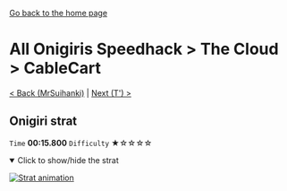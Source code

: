 [Go back to the home page](https://github.com/Doublevil/scbspeedrun)

# All Onigiris Speedhack > The Cloud > CableCart

[< Back (MrSuihanki)](https://github.com/Doublevil/scbspeedrun/blob/main/levels/arb_sh/C/MrSuihanki.md) | [Next (T') >](https://github.com/Doublevil/scbspeedrun/blob/main/levels/arb_sh/T/T'.md)

## Onigiri strat

`Time` **00:15.800** `Difficulty` ★☆☆☆☆
<details open>
  <summary>Click to show/hide the strat</summary>

  [![Strat animation](https://github.com/Doublevil/scbspeedrun/blob/main/media/levels/C/CableCart_Onigiri.webp)](https://github.com/Doublevil/scbspeedrun/blob/main/media/levels/C/CableCart_Onigiri.mp4?raw=true)
</details>
